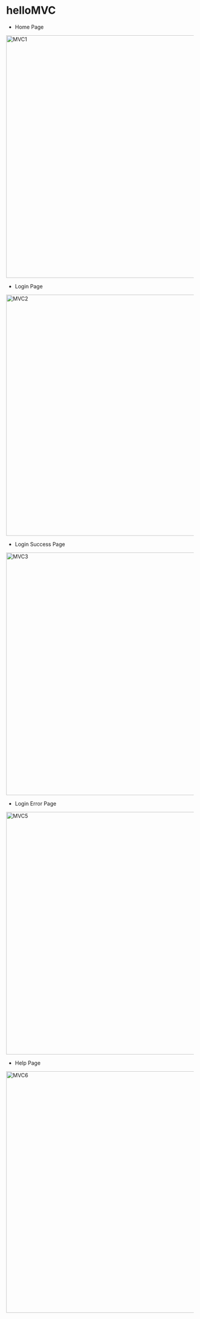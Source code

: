 # helloMVC
* Home Page
<img width="650" alt="MVC1" src="https://user-images.githubusercontent.com/38847677/112615387-c4d3fb80-8e65-11eb-8e0b-1b61694860d6.png">

* Login Page
<img width="646" alt="MVC2" src="https://user-images.githubusercontent.com/38847677/112615392-c7365580-8e65-11eb-97f8-91e0551bb62a.png">

* Login Success Page
<img width="650" alt="MVC3" src="https://user-images.githubusercontent.com/38847677/112615398-c8678280-8e65-11eb-95e3-2c925a0dca7f.png">

* Login Error Page
<img width="650" alt="MVC5" src="https://user-images.githubusercontent.com/38847677/112615402-c9001900-8e65-11eb-9c84-2198e0a1beb6.png">

* Help Page
<img width="647" alt="MVC6" src="https://user-images.githubusercontent.com/38847677/112615403-c998af80-8e65-11eb-8708-f63844413f4f.png">
